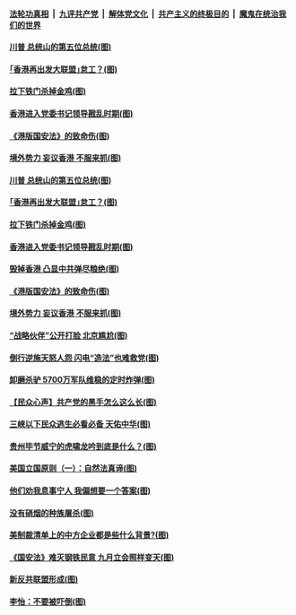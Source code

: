 

####  [法轮功真相](../../../../basic/blob/master/README.md?t=07051004) &nbsp;|&nbsp; [九评共产党](../../../../9ping.md/blob/master/README.md?t=07051004) &nbsp;|&nbsp; [解体党文化](../../../../jtdwh.md/blob/master/README.md?t=07051004)  &nbsp;|&nbsp; [共产主义的终极目的](../../../../gczydzjmd.md/blob/master/README.md?t=07051004) &nbsp;|&nbsp; [魔鬼在统治我们的世界](../../../../mgztzwmdsj.md/blob/master/README.md?t=07051004) 

#### [川普 总统山的第五位总统(图)](../pages/p4/938647.md?t=07051004) 

#### [｢香港再出发大联盟｣怠工？(图)](../pages/p4/938701.md?t=07051004) 

#### [拉下铁门杀掉金鸡(图)](../pages/p4/938671.md?t=07051004) 

#### [香港进入党委书记领导戡乱时期(图)](../pages/p4/938667.md?t=07051004) 

#### [《港版国安法》的致命伤(图)](../pages/p4/938700.md?t=07051004) 

#### [境外势力 妄议香港 不服来抓(图)](../pages/p4/938616.md?t=07051004) 

#### [川普 总统山的第五位总统(图)](../pages/p4/938647.md?t=07051004) 

#### [｢香港再出发大联盟｣怠工？(图)](../pages/p4/938701.md?t=07051004) 

#### [拉下铁门杀掉金鸡(图)](../pages/p4/938671.md?t=07051004) 

#### [香港进入党委书记领导戡乱时期(图)](../pages/p4/938667.md?t=07051004) 

#### [毁掉香港 凸显中共弹尽粮绝(图)](../pages/p4/938674.md?t=07051004) 

#### [《港版国安法》的致命伤(图)](../pages/p4/938700.md?t=07051004) 

#### [境外势力 妄议香港 不服来抓(图)](../pages/p4/938616.md?t=07051004) 

#### [“战略伙伴”公开打脸 北京尴尬(图)](../pages/p4/938610.md?t=07051004) 

#### [倒行逆施天怒人怨 闪电“造法”也难救党(图)](../pages/p4/938609.md?t=07051004) 

#### [卸磨杀驴 5700万军队维稳的定时炸弹(图)](../pages/p4/938607.md?t=07051004) 

#### [【民众心声】共产党的黑手怎么这么长(图)](../pages/p4/938456.md?t=07051004) 

#### [三峡以下民众逃生必看必备 天佑中华(图)](../pages/p4/938593.md?t=07051004) 

#### [贵州毕节威宁的虎啸龙吟到底是什么？(图)](../pages/p4/938596.md?t=07051004) 

#### [美国立国原则（一）：自然法真谛(图)](../pages/p4/938484.md?t=07051004) 

#### [他们劝我息事宁人 我偏想要一个答案(图)](../pages/p4/938491.md?t=07051004) 

#### [没有硝烟的种族屠杀(图)](../pages/p4/938489.md?t=07051004) 

#### [美制裁清单上的中方企业都是些什么背景?(图)](../pages/p4/938486.md?t=07051004) 

#### [《国安法》难灭钢铁民意 九月立会照样变天(图)](../pages/p4/938485.md?t=07051004) 

#### [新反共联盟形成(图)](../pages/p4/938480.md?t=07051004) 

#### [李怡：不要被吓倒(图)](../pages/p4/938488.md?t=07051004) 

